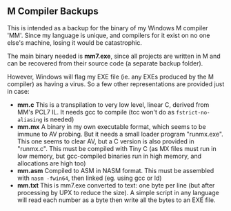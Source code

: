 ## M Compiler Backups

This is intended as a backup for the binary of my Windows M compiler 'MM'. Since my language is unique, and compilers for it exist on no one else's machine, losing it would be catastrophic.

The main binary needed is **mm7.exe**, since all projects are written in M and can be recovered from their source code (a separate backup folder).

However, Windows will flag my EXE file (ie. any EXEs produced by the M compiler) as having a virus. So a few other representations are provided just in case:

* **mm.c** This is a transpilation to very low level, linear C, derived from MM's PCL7 IL. It needs gcc to compile (tcc won't do as `fstrict-no-aliasing` is needed)
* **mm.mx** A binary in my own executable format, which seems to be immune to AV probing. But it needs a small loader program "runmx.exe". This one seems to clear AV, but a C version is also provided in "runmx.c". This must be compiled with Tiny C (as MX files must run in low memory, but gcc-compiled binaries run in high memory, and allocations are high too)
* **mm.asm** Compiled to ASM in NASM format. This must be assembled with `nasm -fwin64`, then linked (eg. using gcc or ld)
* **mm.txt** This is mm7.exe converted to text: one byte per line (but after processing by UPX to reduce the size). A simple script in any language will read each number as a byte then write all the bytes to an EXE file.
 
